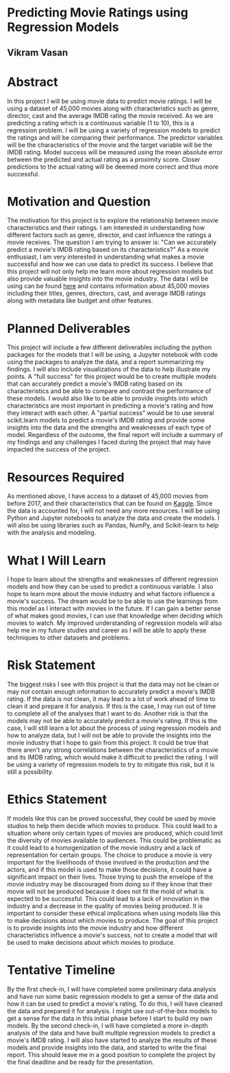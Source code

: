 # Predicting Movie Ratings using Regression Models

## Vikram Vasan

# Abstract
In this project I will be using movie data to predict movie ratings. I will be using a dataset of 45,000 movies along with characteristics such as genre, director, cast and the average IMDB rating the movie received. As we are predicting a rating which is a continuous variable (1 to 10), this is a regression problem. I will be using a variety of regression models to predict the ratings and will be comparing their performance. The predictor variables will be the characteristics of the movie and the target variable will be the IMDB rating. Model success will be measured using the mean absolute error between the predicted and actual rating as a proximity score. Closer predictions to the actual rating will be deemed more correct and thus more successful.

# Motivation and Question
The motivation for this project is to explore the relationship between movie characteristics and their ratings. I am interested in understanding how different factors such as genre, director, and cast influence the ratings a movie receives. The question I am trying to answer is: "Can we accurately predict a movie's IMDB rating based on its characteristics?" As a movie enthusiast, I am very interested in understanding what makes a movie successful and how we can use data to predict its success. I believe that this project will not only help me learn more about regression models but also provide valuable insights into the movie industry. The data I will be using can be found [here](https://www.kaggle.com/datasets/rounakbanik/the-movies-dataset) and contains information about 45,000 movies including their titles, genres, directors, cast, and average IMDB ratings along with metadata like budget and other features. 

# Planned Deliverables
This project will include a few different deliverables including the python packages for the models that I will be using, a Jupyter notebook with code using the packages to analyze the data, and a report summarizing my findings. I will also include visualizations of the data to help illustrate my points. A "full success" for this project would be to create multiple models that can accurately predict a movie's IMDB rating based on its characteristics and be able to compare and contrast the performance of these models. I would also like to be able to provide insights into which characteristics are most important in predicting a movie's rating and how they interact with each other. A "partial success" would be to use several scikit.learn models to predict a movie's IMDB rating and provide some insights into the data and the strengths and weaknesses of each type of model. Regardless of the outcome, the final report will include a summary of my findings and any challenges I faced during the project that may have impacted the success of the project.

# Resources Required
As mentioned above, I have access to a dataset of 45,000 movies from before 2017, and their characteristics that can be found on [Kaggle](https://www.kaggle.com/datasets/rounakbanik/the-movies-dataset). Since the data is accounted for, I will not need any more resources. I will be using Python and Jupyter notebooks to analyze the data and create the models. I will also be using libraries such as Pandas, NumPy, and Scikit-learn to help with the analysis and modeling.

# What I Will Learn
I hope to learn about the strengths and weaknesses of different regression models and how they can be used to predict a continuous variable. I also hope to learn more about the movie industry and what factors influence a movie's success. The dream would be to be able to use the learnings from this model as I interact with movies in the future. If I can gain a better sense of what makes good movies, I can use that knowledge when deciding which movies to watch. My improved understanding of regression models will also help me in my future studies and career as I will be able to apply these techniques to other datasets and problems.

# Risk Statement
The biggest risks I see with this project is that the data may not be clean or may not contain enough information to accurately predict a movie's IMDB rating. If the data is not clean, it may lead to a lot of work ahead of time to clean it and prepare it for analysis. If this is the case, I may run out of time to complete all of the analyses that I want to do. Another risk is that the models may not be able to accurately predict a movie's rating. If this is the case, I will still learn a lot about the process of using regression models and how to analyze data, but I will not be able to provide the insights into the movie industry that I hope to gain from this project. It could be true that there aren't any strong correlations between the characteristics of a movie and its IMDB rating, which would make it difficult to predict the rating. I will be using a variety of regression models to try to mitigate this risk, but it is still a possibility.

# Ethics Statement
If models like this can be proved successful, they could be used by movie studios to help them decide which movies to produce. This could lead to a situation where only certain types of movies are produced, which could limit the diversity of movies available to audiences. This could be problematic as it could lead to a homogenization of the movie industry and a lack of representation for certain groups. The choice to produce a movie is very important for the livelihoods of those involved in the production and the actors, and if this model is used to make those decisions, it could have a significant impact on their lives. Those trying to push the envelope of the movie industry may be discouraged from doing so if they know that their movie will not be produced because it does not fit the mold of what is expected to be successful. This could lead to a lack of innovation in the industry and a decrease in the quality of movies being produced. It is important to consider these ethical implications when using models like this to make decisions about which movies to produce. The goal of this project is to provide insights into the movie industry and how different characteristics influence a movie's success, not to create a model that will be used to make decisions about which movies to produce.

# Tentative Timeline
By the first check-in, I will have completed some preliminary data analysis and have run some basic regression models to get a sense of the data and how it can be used to predict a movie's rating. To do this, I will have cleaned the data and prepared it for analysis. I might use out-of-the-box models to get a sense for the data in this initial phase before I start to build my own models. By the second check-in, I will have completed a more in-depth analysis of the data and have built multiple regression models to predict a movie's IMDB rating. I will also have started to analyze the results of these models and provide insights into the data, and started to write the final report. This should leave me in a good position to complete the project by the final deadline and be ready for the presentation.